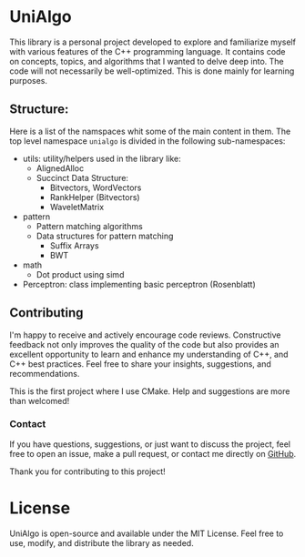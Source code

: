 # UniAlgo
This library is a personal project developed to explore and familiarize myself with various features of the C++ programming language. It contains code on concepts, topics, and algorithms that I wanted to delve deep into. The code will not necessarily be well-optimized. This is done mainly for learning purposes.

## Structure:
Here is a list of the namspaces whit some of the main content in them. The top level namespace ``unialgo`` is divided in the following sub-namespaces:
- utils: utility/helpers used in the library like:
  - AlignedAlloc
  - Succinct Data Structure:
    - Bitvectors, WordVectors
    - RankHelper (Bitvectors)
    - WaveletMatrix
- pattern
  - Pattern matching algorithms
  - Data structures for pattern matching
    - Suffix Arrays
    - BWT
- math
  - Dot product using simd
- Perceptron: class implementing basic perceptron (Rosenblatt)

## Contributing
I'm happy to receive and actively encourage code reviews. Constructive feedback not only improves the quality of the code but also provides an excellent opportunity to learn and enhance my understanding of C++, and C++ best practices. Feel free to share your insights, suggestions, and recommendations. 

This is the first project where I use CMake. Help and suggestions are more than welcomed!

### Contact

If you have questions, suggestions, or just want to discuss the project, feel free to open an issue, make a pull request, or contact me directly on [GitHub](https://github.com/Varisck).

Thank you for contributing to this project!

# License
UniAlgo is open-source and available under the MIT License. Feel free to use, modify, and distribute the library as needed.